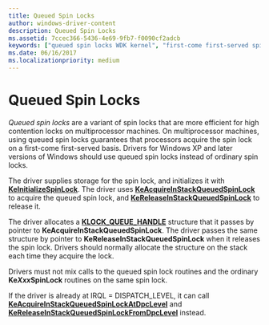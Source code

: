 ```yaml
---
title: Queued Spin Locks
author: windows-driver-content
description: Queued Spin Locks
ms.assetid: 7ccec366-5436-4e69-9fb7-f0090cf2adcb
keywords: ["queued spin locks WDK kernel", "first-come first-served spin locks WDK kernel", "KeAcquireInStackQueuedSpinLock"]
ms.date: 06/16/2017
ms.localizationpriority: medium
---
```


# Queued Spin Locks





*Queued spin locks* are a variant of spin locks that are more efficient for high contention locks on multiprocessor machines. On multiprocessor machines, using queued spin locks guarantees that processors acquire the spin lock on a first-come first-served basis. Drivers for Windows XP and later versions of Windows should use queued spin locks instead of ordinary spin locks.

The driver supplies storage for the spin lock, and initializes it with [**KeInitializeSpinLock**](https://msdn.microsoft.com/library/windows/hardware/ff552160). The driver uses [**KeAcquireInStackQueuedSpinLock**](https://msdn.microsoft.com/library/windows/hardware/ff551899) to acquire the queued spin lock, and [**KeReleaseInStackQueuedSpinLock**](https://msdn.microsoft.com/library/windows/hardware/ff553130) to release it.

The driver allocates a [**KLOCK\_QUEUE\_HANDLE**](https://msdn.microsoft.com/library/windows/hardware/ff554247) structure that it passes by pointer to **KeAcquireInStackQueuedSpinLock**. The driver passes the same structure by pointer to **KeReleaseInStackQueuedSpinLock** when it releases the spin lock. Drivers should normally allocate the structure on the stack each time they acquire the lock.

Drivers must not mix calls to the queued spin lock routines and the ordinary **Ke*Xxx*SpinLock** routines on the same spin lock.

If the driver is already at IRQL = DISPATCH\_LEVEL, it can call [**KeAcquireInStackQueuedSpinLockAtDpcLevel**](https://msdn.microsoft.com/library/windows/hardware/ff551908) and [**KeReleaseInStackQueuedSpinLockFromDpcLevel**](https://msdn.microsoft.com/library/windows/hardware/ff553137) instead.

 

 




